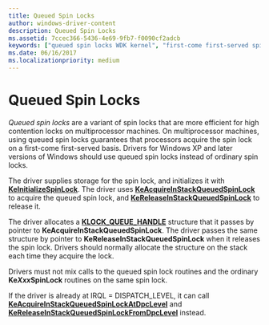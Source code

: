 ```yaml
---
title: Queued Spin Locks
author: windows-driver-content
description: Queued Spin Locks
ms.assetid: 7ccec366-5436-4e69-9fb7-f0090cf2adcb
keywords: ["queued spin locks WDK kernel", "first-come first-served spin locks WDK kernel", "KeAcquireInStackQueuedSpinLock"]
ms.date: 06/16/2017
ms.localizationpriority: medium
---
```


# Queued Spin Locks





*Queued spin locks* are a variant of spin locks that are more efficient for high contention locks on multiprocessor machines. On multiprocessor machines, using queued spin locks guarantees that processors acquire the spin lock on a first-come first-served basis. Drivers for Windows XP and later versions of Windows should use queued spin locks instead of ordinary spin locks.

The driver supplies storage for the spin lock, and initializes it with [**KeInitializeSpinLock**](https://msdn.microsoft.com/library/windows/hardware/ff552160). The driver uses [**KeAcquireInStackQueuedSpinLock**](https://msdn.microsoft.com/library/windows/hardware/ff551899) to acquire the queued spin lock, and [**KeReleaseInStackQueuedSpinLock**](https://msdn.microsoft.com/library/windows/hardware/ff553130) to release it.

The driver allocates a [**KLOCK\_QUEUE\_HANDLE**](https://msdn.microsoft.com/library/windows/hardware/ff554247) structure that it passes by pointer to **KeAcquireInStackQueuedSpinLock**. The driver passes the same structure by pointer to **KeReleaseInStackQueuedSpinLock** when it releases the spin lock. Drivers should normally allocate the structure on the stack each time they acquire the lock.

Drivers must not mix calls to the queued spin lock routines and the ordinary **Ke*Xxx*SpinLock** routines on the same spin lock.

If the driver is already at IRQL = DISPATCH\_LEVEL, it can call [**KeAcquireInStackQueuedSpinLockAtDpcLevel**](https://msdn.microsoft.com/library/windows/hardware/ff551908) and [**KeReleaseInStackQueuedSpinLockFromDpcLevel**](https://msdn.microsoft.com/library/windows/hardware/ff553137) instead.

 

 




